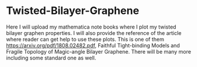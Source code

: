 # Twisted-Bilayer-Graphene
Here I will upload my mathematica note books where I plot my twisted bilayer graphen properties. I will also provide the reference of the article where reader can get help to use these plots.
This is one of them
https://arxiv.org/pdf/1808.02482.pdf, Faithful Tight-binding Models and Fragile Topology of Magic-angle Bilayer Graphene.
There will be many more including some standard one as well.

